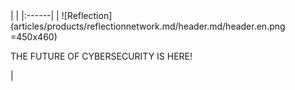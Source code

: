 <div class="product-header" markdown="1">
|   |
|:------|
| ![Reflection](articles/products/reflectionnetwork.md/header.md/header.en.png =450x460) <p>THE FUTURE OF CYBERSECURITY IS HERE!</p> |
</div>